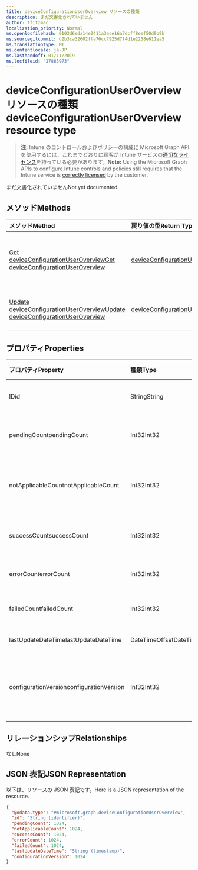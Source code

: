 ```yaml
---
title: deviceConfigurationUserOverview リソースの種類
description: まだ文書化されていません
author: tfitzmac
localization_priority: Normal
ms.openlocfilehash: 0103d6eda14e2411a3ece16a7dcff8eef50d9b9b
ms.sourcegitcommit: d2b3ca32602ffa76cc7925d7f4d1e2258e611ea5
ms.translationtype: MT
ms.contentlocale: ja-JP
ms.lasthandoff: 01/11/2019
ms.locfileid: "27883973"
---
```

# <a name="deviceconfigurationuseroverview-resource-type"></a><span data-ttu-id="1ed5d-103">deviceConfigurationUserOverview リソースの種類</span><span class="sxs-lookup"><span data-stu-id="1ed5d-103">deviceConfigurationUserOverview resource type</span></span>

> <span data-ttu-id="1ed5d-104">**注:** Intune のコントロールおよびポリシーの構成に Microsoft Graph API を使用するには、これまでどおりに顧客が Intune サービスの[適切なライセンス](https://go.microsoft.com/fwlink/?linkid=839381)を持っている必要があります。</span><span class="sxs-lookup"><span data-stu-id="1ed5d-104">**Note:** Using the Microsoft Graph APIs to configure Intune controls and policies still requires that the Intune service is [correctly licensed](https://go.microsoft.com/fwlink/?linkid=839381) by the customer.</span></span>

<span data-ttu-id="1ed5d-105">まだ文書化されていません</span><span class="sxs-lookup"><span data-stu-id="1ed5d-105">Not yet documented</span></span>
## <a name="methods"></a><span data-ttu-id="1ed5d-106">メソッド</span><span class="sxs-lookup"><span data-stu-id="1ed5d-106">Methods</span></span>
|<span data-ttu-id="1ed5d-107">メソッド</span><span class="sxs-lookup"><span data-stu-id="1ed5d-107">Method</span></span>|<span data-ttu-id="1ed5d-108">戻り値の型</span><span class="sxs-lookup"><span data-stu-id="1ed5d-108">Return Type</span></span>|<span data-ttu-id="1ed5d-109">説明</span><span class="sxs-lookup"><span data-stu-id="1ed5d-109">Description</span></span>|
|:---|:---|:---|
|[<span data-ttu-id="1ed5d-110">Get deviceConfigurationUserOverview</span><span class="sxs-lookup"><span data-stu-id="1ed5d-110">Get deviceConfigurationUserOverview</span></span>](../api/intune-deviceconfig-deviceconfigurationuseroverview-get.md)|[<span data-ttu-id="1ed5d-111">deviceConfigurationUserOverview</span><span class="sxs-lookup"><span data-stu-id="1ed5d-111">deviceConfigurationUserOverview</span></span>](../resources/intune-deviceconfig-deviceconfigurationuseroverview.md)|<span data-ttu-id="1ed5d-112">[deviceConfigurationUserOverview](../resources/intune-deviceconfig-deviceconfigurationuseroverview.md) オブジェクトのプロパティとリレーションシップを読み取ります。</span><span class="sxs-lookup"><span data-stu-id="1ed5d-112">Read properties and relationships of the [deviceConfigurationUserOverview](../resources/intune-deviceconfig-deviceconfigurationuseroverview.md) object.</span></span>|
|[<span data-ttu-id="1ed5d-113">Update deviceConfigurationUserOverview</span><span class="sxs-lookup"><span data-stu-id="1ed5d-113">Update deviceConfigurationUserOverview</span></span>](../api/intune-deviceconfig-deviceconfigurationuseroverview-update.md)|[<span data-ttu-id="1ed5d-114">deviceConfigurationUserOverview</span><span class="sxs-lookup"><span data-stu-id="1ed5d-114">deviceConfigurationUserOverview</span></span>](../resources/intune-deviceconfig-deviceconfigurationuseroverview.md)|<span data-ttu-id="1ed5d-115">[deviceConfigurationUserOverview](../resources/intune-deviceconfig-deviceconfigurationuseroverview.md) オブジェクトのプロパティを更新します。</span><span class="sxs-lookup"><span data-stu-id="1ed5d-115">Update the properties of a [deviceConfigurationUserOverview](../resources/intune-deviceconfig-deviceconfigurationuseroverview.md) object.</span></span>|

## <a name="properties"></a><span data-ttu-id="1ed5d-116">プロパティ</span><span class="sxs-lookup"><span data-stu-id="1ed5d-116">Properties</span></span>
|<span data-ttu-id="1ed5d-117">プロパティ</span><span class="sxs-lookup"><span data-stu-id="1ed5d-117">Property</span></span>|<span data-ttu-id="1ed5d-118">種類</span><span class="sxs-lookup"><span data-stu-id="1ed5d-118">Type</span></span>|<span data-ttu-id="1ed5d-119">説明</span><span class="sxs-lookup"><span data-stu-id="1ed5d-119">Description</span></span>|
|:---|:---|:---|
|<span data-ttu-id="1ed5d-120">ID</span><span class="sxs-lookup"><span data-stu-id="1ed5d-120">id</span></span>|<span data-ttu-id="1ed5d-121">String</span><span class="sxs-lookup"><span data-stu-id="1ed5d-121">String</span></span>|<span data-ttu-id="1ed5d-122">エンティティのキー。</span><span class="sxs-lookup"><span data-stu-id="1ed5d-122">Key of the entity.</span></span>|
|<span data-ttu-id="1ed5d-123">pendingCount</span><span class="sxs-lookup"><span data-stu-id="1ed5d-123">pendingCount</span></span>|<span data-ttu-id="1ed5d-124">Int32</span><span class="sxs-lookup"><span data-stu-id="1ed5d-124">Int32</span></span>|<span data-ttu-id="1ed5d-125">保留中のユーザーの数</span><span class="sxs-lookup"><span data-stu-id="1ed5d-125">Number of pending Users</span></span>|
|<span data-ttu-id="1ed5d-126">notApplicableCount</span><span class="sxs-lookup"><span data-stu-id="1ed5d-126">notApplicableCount</span></span>|<span data-ttu-id="1ed5d-127">Int32</span><span class="sxs-lookup"><span data-stu-id="1ed5d-127">Int32</span></span>|<span data-ttu-id="1ed5d-128">適用されないユーザーの数</span><span class="sxs-lookup"><span data-stu-id="1ed5d-128">Number of not applicable users</span></span>|
|<span data-ttu-id="1ed5d-129">successCount</span><span class="sxs-lookup"><span data-stu-id="1ed5d-129">successCount</span></span>|<span data-ttu-id="1ed5d-130">Int32</span><span class="sxs-lookup"><span data-stu-id="1ed5d-130">Int32</span></span>|<span data-ttu-id="1ed5d-131">成功したユーザーの数</span><span class="sxs-lookup"><span data-stu-id="1ed5d-131">Number of succeeded Users</span></span>|
|<span data-ttu-id="1ed5d-132">errorCount</span><span class="sxs-lookup"><span data-stu-id="1ed5d-132">errorCount</span></span>|<span data-ttu-id="1ed5d-133">Int32</span><span class="sxs-lookup"><span data-stu-id="1ed5d-133">Int32</span></span>|<span data-ttu-id="1ed5d-134">エラー ユーザーの数</span><span class="sxs-lookup"><span data-stu-id="1ed5d-134">Number of error Users</span></span>|
|<span data-ttu-id="1ed5d-135">failedCount</span><span class="sxs-lookup"><span data-stu-id="1ed5d-135">failedCount</span></span>|<span data-ttu-id="1ed5d-136">Int32</span><span class="sxs-lookup"><span data-stu-id="1ed5d-136">Int32</span></span>|<span data-ttu-id="1ed5d-137">失敗したユーザーの数</span><span class="sxs-lookup"><span data-stu-id="1ed5d-137">Number of failed Users</span></span>|
|<span data-ttu-id="1ed5d-138">lastUpdateDateTime</span><span class="sxs-lookup"><span data-stu-id="1ed5d-138">lastUpdateDateTime</span></span>|<span data-ttu-id="1ed5d-139">DateTimeOffset</span><span class="sxs-lookup"><span data-stu-id="1ed5d-139">DateTimeOffset</span></span>|<span data-ttu-id="1ed5d-140">最終更新時刻</span><span class="sxs-lookup"><span data-stu-id="1ed5d-140">Last update time</span></span>|
|<span data-ttu-id="1ed5d-141">configurationVersion</span><span class="sxs-lookup"><span data-stu-id="1ed5d-141">configurationVersion</span></span>|<span data-ttu-id="1ed5d-142">Int32</span><span class="sxs-lookup"><span data-stu-id="1ed5d-142">Int32</span></span>|<span data-ttu-id="1ed5d-143">対象の概要に関するポリシーのバージョン</span><span class="sxs-lookup"><span data-stu-id="1ed5d-143">Version of the policy for that overview</span></span>|

## <a name="relationships"></a><span data-ttu-id="1ed5d-144">リレーションシップ</span><span class="sxs-lookup"><span data-stu-id="1ed5d-144">Relationships</span></span>
<span data-ttu-id="1ed5d-145">なし</span><span class="sxs-lookup"><span data-stu-id="1ed5d-145">None</span></span>
## <a name="json-representation"></a><span data-ttu-id="1ed5d-146">JSON 表記</span><span class="sxs-lookup"><span data-stu-id="1ed5d-146">JSON Representation</span></span>
<span data-ttu-id="1ed5d-147">以下は、リソースの JSON 表記です。</span><span class="sxs-lookup"><span data-stu-id="1ed5d-147">Here is a JSON representation of the resource.</span></span>
<!-- {
  "blockType": "resource",
  "keyProperty": "id",
  "@odata.type": "microsoft.graph.deviceConfigurationUserOverview"
}
-->
``` json
{
  "@odata.type": "#microsoft.graph.deviceConfigurationUserOverview",
  "id": "String (identifier)",
  "pendingCount": 1024,
  "notApplicableCount": 1024,
  "successCount": 1024,
  "errorCount": 1024,
  "failedCount": 1024,
  "lastUpdateDateTime": "String (timestamp)",
  "configurationVersion": 1024
}
```



